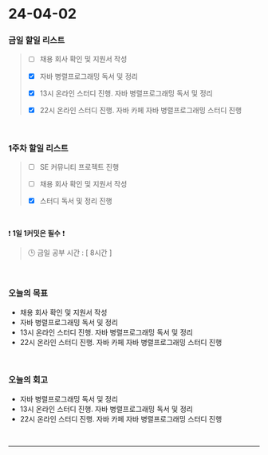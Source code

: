 # 24-04-02
### 금일 할일 리스트
> - [ ]  채용 회사 확인 및 지원서 작성
>
> - [x]  자바 병렬프로그래밍 독서 및 정리
>
> - [x]  13시 온라인 스터디 진행. 자바 병렬프로그래밍 독서 및 정리
>
> - [x]  22시 온라인 스터디 진행. 자바 카페 자바 병렬프로그래밍 스터디 진행

<br/>

### 1주차 할일 리스트  
> - [ ]  SE 커뮤니티 프로젝트 진행
>
> - [ ]  채용 회사 확인 및 지원서 작성
>
> - [x]  스터디 독서 및 정리 진행

<br/>

❗ **1일 1커밋은 필수** ❗
> 🕒 금일 공부 시간 : [ 8시간 ]

<br/>

### 오늘의 목표
- 채용 회사 확인 및 지원서 작성
- 자바 병렬프로그래밍 독서 및 정리
- 13시 온라인 스터디 진행. 자바 병렬프로그래밍 독서 및 정리
- 22시 온라인 스터디 진행. 자바 카페 자바 병렬프로그래밍 스터디 진행

<br>

### 오늘의 회고
- 자바 병렬프로그래밍 독서 및 정리
- 13시 온라인 스터디 진행. 자바 병렬프로그래밍 독서 및 정리
- 22시 온라인 스터디 진행. 자바 카페 자바 병렬프로그래밍 스터디 진행


<br/>

------------  
